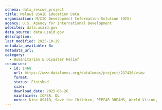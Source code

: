 ```yaml
---
schema: data_rescue_project 
title: Malawi USAID Education Data
organization: M/CIO Development Information Solution (DIS)
agency: U.S. Agency for International Development
websites: data.usaid.gov
data_source: data.usaid.gov
description: 
last_modified: 2025-10-29
metadata_available: No
metadata_url: 
category:
  - Humanitarian & Disaster Relief 
resources:
  - id: 1468
    url: https://www.datalumos.org/datalumos/project/237426/view
    format: 
    status: Finished
    size: 
    download_date: 2025-06-26
    maintainer: ICPSR, DL
    notes: Nine USAID, Save the Children, PEPFAR DREAMS, World Vision, and Australian Government-funded Malawi projects’ data are included in this folder covering the period from 2010 to 2019. The projects are 1) All Children Reading (ACR) Malawi, 2) Early Grade Reading Activity (EGRA), 3) Girls' Empowerment through Education and Health (ASPIRE), 4) Malawi Let Girls Learn Apatseni Mwayi Atsikana Aphunzire (AMAA), 5) Malawi SRGBV Measurement Toolkit Pilot, 6) Malawi Teacher Professional Development Support (MTPDS) – Intervention Study, 7) National Reading Assessment (every other year), 8) Strengthening Early Grade Reading Malawi (SEGREM), and 9) Malawi Early Grade Reading Improvement Activity (MERIT). Across the projects, the folder contains the following files and numbers of each codebooks (26), consent (15), data files (69), instruments (55), reports (25).
---
```

